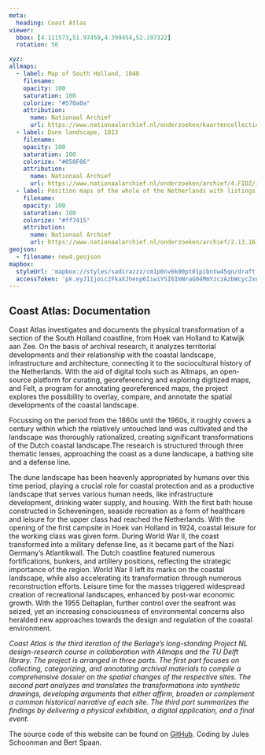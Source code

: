 ```yaml
---
meta:
  heading: Coast Atlas
viewer:
  bbox: [4.111573,51.97459,4.399454,52.197322]
  rotation: 56

xyz:
allmaps:
  - label: Map of South Holland, 1848
    filename: 
    opacity: 100
    saturation: 100
    colorize: "#570a0a"
    attribution:
      name: Nationaal Archief
      url: https://www.nationaalarchief.nl/onderzoeken/kaartencollectie/NL-HaNA_4.OBGK_P3.98?searchKey=120d08e77a60aa8701c9507ac3278022
  - label: Dune landscape, 1813
    filename: 
    opacity: 100
    saturation: 100
    colorize: "#050F06"
    attribution:
      name: Nationaal Archief
      url: https://www.nationaalarchief.nl/onderzoeken/archief/4.FIDZ/invnr/870.2H/file/NL-HaNA_4.FIDZ_870.2H
  - label: Position maps of the whole of the Netherlands with listings of all Dutch and German works on which the nature of the groups of works are indicated by symbols, 1951
    filename: 
    opacity: 100
    saturation: 100
    colorize: "#ff7415"
    attribution:
      name: Nationaal Archief
      url: https://www.nationaalarchief.nl/onderzoeken/archief/2.13.167/invnr/1120/file/NL-HaNA_2.13.167_1120_01?eadID=2.13.167&unitID=1120&query=
geojson:
  - filename: new4.geojson
mapbox:
  styleUrl: 'mapbox://styles/sadirazzz/cm1p0nv6k00pt01pibntw45qn/draft'
  accessToken: 'pk.eyJ1Ijoic2FkaXJhenp6IiwiYSI6ImNraG04MmYzczAzbWcyc2xndzU5Y2F2b2cifQ.rzt5vksSmX0ExoTkx6X1xQ'
---
```


## Coast Atlas: Documentation

Coast Atlas investigates and documents the physical transformation of a section of the South Holland coastline, from Hoek van Holland to Katwijk aan Zee. On the basis of archival research, it analyzes territorial developments and their relationship with the coastal landscape, infrastructure and architecture, connecting it to the sociocultural history of the Netherlands. With the aid of digital tools such as Allmaps, an open-source platform for curating, georeferencing and exploring digitized maps, and Felt, a program for annotating georeferenced maps, the project explores the possibility to overlay, compare, and annotate the spatial developments of the coastal landscape.

Focussing on the period from the 1860s until the 1960s, it roughly covers a century within which the relatively untouched land was cultivated and the landscape was thoroughly rationalized, creating significant transformations of the Dutch coastal landscape.The research is structured through three thematic lenses, approaching the coast as a dune landscape, a bathing site and a defense line.

The dune landscape has been heavenly appropriated by humans over this time period, playing a crucial role for coastal protection and as a productive landscape that serves various human needs, like infrastructure development, drinking water supply, and housing. With the first bath house constructed in Scheveningen, seaside recreation as a form of healthcare and leisure for the upper class had reached the Netherlands. With the opening of the first campsite in Hoek van Holland in 1924, coastal leisure for the working class was given form. During World War II, the coast transformed into a military defense line, as it became part of the Nazi Germany’s Atlantikwall. The Dutch coastline featured numerous fortifications, bunkers, and artillery positions, reflecting the strategic importance of the region. World War II left its marks on the coastal landscape, while also accelerating its transformation through numerous reconstruction efforts. Leisure time for the masses triggered widespread creation of recreational landscapes, enhanced by post-war economic growth. With the 1955 Deltaplan, further control over the seafront was seized, yet an increasing consciousness of environmental concerns also heralded new approaches towards the design and regulation of the coastal environment.

_Coast Atlas is the third iteration of the Berlage’s long-standing Project NL design-research course in collaboration with Allmaps and the TU Delft library. The project is arranged in three parts. The first part focuses on collecting, categorizing, and annotating archival materials to compile a comprehensive dossier on the spatial changes of the respective sites. The second part analyzes and translates the transformations into synthetic drawings, developing arguments that either affirm, broaden or complement a common historical narrative of each site. The third part summarizes the findings by delivering a physical exhibition, a digital application, and a final event._

The source code of this website can be found on [GitHub](https://github.com/theberlage/coast-atlas-app). Coding by Jules Schoonman and Bert Spaan.
